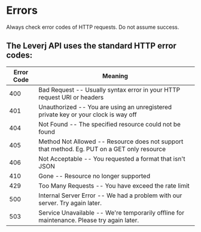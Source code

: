 # Errors

<aside class="notice">Always check error codes of HTTP requests. Do not assume success.</aside>

## The Leverj API uses the standard HTTP error codes:

Error Code | Meaning
---------- | -------
400 | Bad Request -- Usually syntax error in your HTTP request URI or headers
401 | Unauthorized -- You are using an unregistered private key or your clock is way off
404 | Not Found -- The specified resource could not be found
405 | Method Not Allowed -- Resource does not support that method. Eg. PUT on a GET only resource
406 | Not Acceptable -- You requested a format that isn't JSON
410 | Gone -- Resource no longer supported
429 | Too Many Requests -- You have exceed the rate limit
500 | Internal Server Error -- We had a problem with our server. Try again later.
503 | Service Unavailable -- We're temporarily offline for maintenance. Please try again later.
